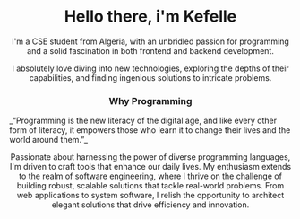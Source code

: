 <h1 align="center"> Hello there,  i'm Kefelle</h1>


<p align="center">I'm a CSE student from Algeria, with an unbridled passion for programming and a solid fascination in both frontend and backend development.</p>
<p align="center"">I absolutely love diving into new technologies, exploring the depths of their capabilities, and finding ingenious solutions to intricate problems.</p>
<h3 align="center">Why Programming</h3>
_“Programming is the new literacy of the digital age, and like every other form of literacy, it empowers those who learn it to change their lives and the world around them.”_

<p align="center">Passionate about harnessing the power of diverse programming languages, I'm driven to craft tools that enhance our daily lives. My enthusiasm extends to the realm of software engineering, where I thrive on the challenge of building robust, scalable solutions that tackle real-world problems. From web applications to system software, I relish the opportunity to architect elegant solutions that drive efficiency and innovation.</p>
